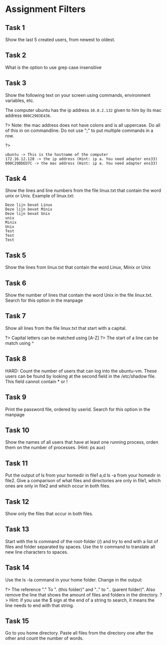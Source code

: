 # Assignment Filters

## Task 1
Show the last 5 created users, from newest to oldest.

## Task 2
What is the option to use grep case insensitive

## Task 3

Show the following text on your screen using commands, environment variables, etc. 

The computer ubuntu has the ip address `10.0.2.132` given to him by its mac address `000C2903E436`.

?> <i class="fa-solid fa-circle-info"></i> Note: the mac address does not have colons and is all uppercase. Do all of this in on commandline. Do not use ";" to put multiple commands in a row.

?> <i class="fa-solid fa-circle-info"></i>
```
ubuntu -> This is the hostname of the computer
172.16.12.128 -> the ip address (Hint: ip a. You need adapter ens33)
000C29DDED7C -> the mac address (Hint: ip a. You need adapter ens33)
```


## Task 4
Show the lines and line numbers from the file linux.txt that contain the word unix or Unix.
Example of linux.txt:

```
Deze lijn bevat Linux
Deze lijn bevat Minix
Deze lijn bevat Unix
unix
Minix
Unix
Test
Test
Test
```


## Task 5
Show the lines from linux.txt that contain the word Linux, Minix or Unix

## Task 6
Show the number of lines that contain the word Unix in the file linux.txt. Search for this option in the manpage

## Task 7
Show all lines from the file linux.txt that start with a capital. 

?> <i class="fa-solid fa-circle-info"></i> Capital letters can be matched using [A-Z]
?> <i class="fa-solid fa-circle-info"></i> The start of a line can be match using ^


## Task 8
HARD: Count the number of users that can log into the ubuntu-vm.
These users can be found by looking at the second field in the /etc/shadow file. This field cannot contain * or !

## Task 9
Print the password file, ordered by userid. Search for this option in the manpage 

## Task 10
Show the names of all users that have at least one running process, orden them on the number of processes. (Hint: ps aux) 

## Task 11
Put the output of ls from your homedir in file1 a,d ls -a from your homedir in file2. Give a comparison of what files and directories are only in file1, which ones are only in file2 and which occur in both files. 


## Task 12
Show only the files that occur in both files. 

## Task 13
Start with the ls command of the root-folder (/) and try to end with a list of files and folder separated by spaces. Use the tr command to translate all new line characters to spaces.

## Task 14
Use the ls -la command in your home folder. Change in the output: 

?> <i class="fa-solid fa-circle-info"></i> The reference "." To ". (this folder)" and ".." to ".. (parent folder)". Also remove the line that shows the amount of files and folders in the directory. 
?> <i class="fa-solid fa-circle-info"></i> Hint: if you use the $ sign at the end of a string to search, it means the line needs to end with that string. 

## Task 15
Go to you home directory. Paste all files from the directory one after the other and count the number of words. 

